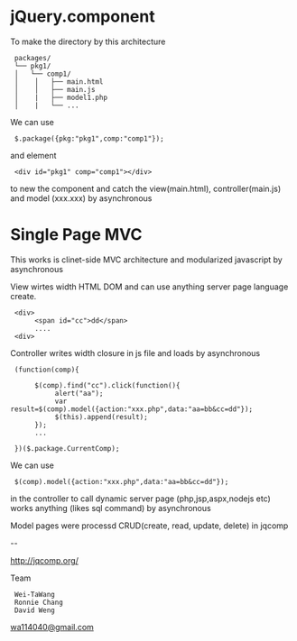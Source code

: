 jQuery.component
=================


To make the directory by this architecture 

     packages/
     └── pkg1/
     │   └── comp1/
     │    │   ├── main.html
     │    │   ├── main.js
     │    |   ├── model1.php
     │    |   └── ...

We can use

     $.package({pkg:"pkg1",comp:"comp1"}); 

and element

     <div id="pkg1" comp="comp1"></div>

to new the component and catch the view(main.html), controller(main.js) and model (xxx.xxx) by asynchronous

Single Page MVC
=================

This works is clinet-side MVC architecture and modularized javascript by asynchronous

View wirtes width HTML DOM and can use anything server page language create.

     <div>
          <span id="cc">dd</span>
          ....
     <div>

Controller writes width closure in js file and loads by asynchronous

     (function(comp){
          
          $(comp).find("cc").click(function(){
               alert("aa");
               var result=$(comp).model({action:"xxx.php",data:"aa=bb&cc=dd"});
               $(this).append(result);
          });
          ...
          
     })($.package.CurrentComp);


We can use 

     $(comp).model({action:"xxx.php",data:"aa=bb&cc=dd"}); 

in the controller to call dynamic server page (php,jsp,aspx,nodejs etc) works anything (likes sql command) by asynchronous

Model pages were processd CRUD(create, read, update, delete) in jqcomp

--

http://jqcomp.org/

Team

     Wei-TaWang
     Ronnie Chang
     David Weng

wa114040@gmail.com
